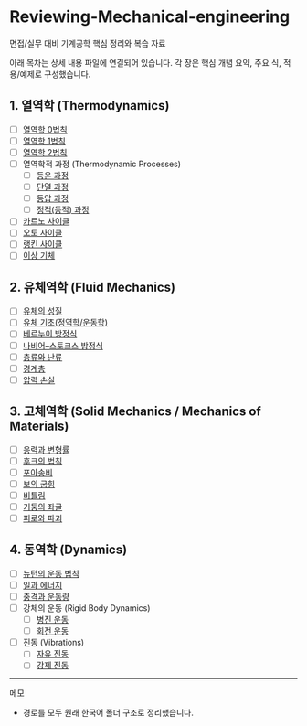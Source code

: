 # Reviewing-Mechanical-engineering
면접/실무 대비 기계공학 핵심 정리와 복습 자료

아래 목차는 상세 내용 파일에 연결되어 있습니다. 각 장은 핵심 개념 요약, 주요 식, 적용/예제로 구성했습니다.

## 1. 열역학 (Thermodynamics)
- [ ] [열역학 0법칙](./1_열역학/0_열역학_0법칙.md)
- [ ] [열역학 1법칙](./1_열역학/1_열역학_1법칙.md)
- [ ] [열역학 2법칙](./1_열역학/2_열역학_2법칙.md)
- [ ] 열역학적 과정 (Thermodynamic Processes)
  - [ ] [등온 과정](./1_열역학/3_열역학적_과정/3-1_등온_과정.md)
  - [ ] [단열 과정](./1_열역학/3_열역학적_과정/3-2_단열_과정.md)
  - [ ] [등압 과정](./1_열역학/3_열역학적_과정/3-3_등압_과정.md)
  - [ ] [정적(등적) 과정](./1_열역학/3_열역학적_과정/3-4_정적_과정.md)
- [ ] [카르노 사이클](./1_열역학/4_카르노_사이클.md)
- [ ] [오토 사이클](./1_열역학/5_오토_사이클.md)
- [ ] [랭킨 사이클](./1_열역학/5_랭킨_사이클.md)
- [ ] [이상 기체](./1_열역학/6_이상_기체.md)

## 2. 유체역학 (Fluid Mechanics)
- [ ] [유체의 성질](./2_유체역학/0_유체의_성질.md)
- [ ] [유체 기초(정역학/운동학)](./2_유체역학/1_유체_기초.md)
- [ ] [베르누이 방정식](./2_유체역학/2_베르누이_방정식.md)
- [ ] [나비어–스토크스 방정식](./2_유체역학/3_나비어-스토크스_방정식.md)
- [ ] [층류와 난류](./2_유체역학/4_층류와_난류.md)
- [ ] [경계층](./2_유체역학/5_경계층.md)
- [ ] [압력 손실](./2_유체역학/6_압력_손실.md)

## 3. 고체역학 (Solid Mechanics / Mechanics of Materials)
- [ ] [응력과 변형률](./3_고체역학/0_응력과_변형률.md)
- [ ] [후크의 법칙](./3_고체역학/1_후크의_법칙.md)
- [ ] [포아송비](./3_고체역학/2_포아송비.md)
- [ ] [보의 굽힘](./3_고체역학/3_보의_굽힘.md)
- [ ] [비틀림](./3_고체역학/4_비틀림.md)
- [ ] [기둥의 좌굴](./3_고체역학/5_기둥의_좌굴.md)
- [ ] [피로와 파괴](./3_고체역학/6_피로와_파괴.md)

## 4. 동역학 (Dynamics)
- [ ] [뉴턴의 운동 법칙](./4_동역학/0_뉴턴의_운동_법칙.md)
- [ ] [일과 에너지](./4_동역학/1_일과_에너지.md)
- [ ] [충격과 운동량](./4_동역학/2_충격과_운동량.md)
- [ ] 강체의 운동 (Rigid Body Dynamics)
  - [ ] [병진 운동](./4_동역학/3_강체의_운동/3-1_병진_운동.md)
  - [ ] [회전 운동](./4_동역학/3_강체의_운동/3-2_회전_운동.md)
- [ ] 진동 (Vibrations)
  - [ ] [자유 진동](./4_동역학/4_진동/4-1_자유_진동.md)
  - [ ] [강제 진동](./4_동역학/4_진동/4-2_강제_진동.md)

---

메모
- 경로를 모두 원래 한국어 폴더 구조로 정리했습니다.
